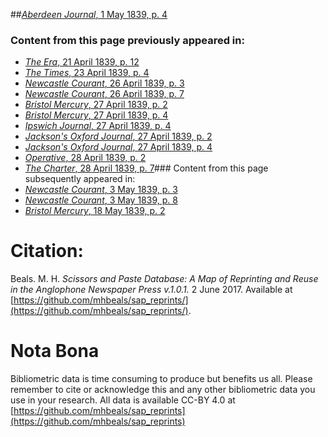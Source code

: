 ##[*Aberdeen Journal*, 1 May 1839, p. 4](https://mhbeals.github.io/sap_html/Aberdeen-Journal/Aberdeen-Journal-1-May-1839-p-4)

### Content from this page previously appeared in:
+ [*The Era*, 21 April 1839, p. 12](https://mhbeals.github.io/sap_html/The-Era/The-Era-21-April-1839-p-12)
+ [*The Times*, 23 April 1839, p. 4](https://mhbeals.github.io/sap_html/The-Times/The-Times-23-April-1839-p-4)
+ [*Newcastle Courant*, 26 April 1839, p. 3](https://mhbeals.github.io/sap_html/Newcastle-Courant/Newcastle-Courant-26-April-1839-p-3)
+ [*Newcastle Courant*, 26 April 1839, p. 7](https://mhbeals.github.io/sap_html/Newcastle-Courant/Newcastle-Courant-26-April-1839-p-7)
+ [*Bristol Mercury*, 27 April 1839, p. 2](https://mhbeals.github.io/sap_html/Bristol-Mercury/Bristol-Mercury-27-April-1839-p-2)
+ [*Bristol Mercury*, 27 April 1839, p. 4](https://mhbeals.github.io/sap_html/Bristol-Mercury/Bristol-Mercury-27-April-1839-p-4)
+ [*Ipswich Journal*, 27 April 1839, p. 4](https://mhbeals.github.io/sap_html/Ipswich-Journal/Ipswich-Journal-27-April-1839-p-4)
+ [*Jackson's Oxford Journal*, 27 April 1839, p. 2](https://mhbeals.github.io/sap_html/Jackson's-Oxford-Journal/Jackson's-Oxford-Journal-27-April-1839-p-2)
+ [*Jackson's Oxford Journal*, 27 April 1839, p. 4](https://mhbeals.github.io/sap_html/Jackson's-Oxford-Journal/Jackson's-Oxford-Journal-27-April-1839-p-4)
+ [*Operative*, 28 April 1839, p. 2](https://mhbeals.github.io/sap_html/Operative/Operative-28-April-1839-p-2)
+ [*The Charter*, 28 April 1839, p. 7](https://mhbeals.github.io/sap_html/The-Charter/The-Charter-28-April-1839-p-7)### Content from this page subsequently appeared in:
+ [*Newcastle Courant*, 3 May 1839, p. 3](https://mhbeals.github.io/sap_html/Newcastle-Courant/Newcastle-Courant-3-May-1839-p-3)
+ [*Newcastle Courant*, 3 May 1839, p. 8](https://mhbeals.github.io/sap_html/Newcastle-Courant/Newcastle-Courant-3-May-1839-p-8)
+ [*Bristol Mercury*, 18 May 1839, p. 2](https://mhbeals.github.io/sap_html/Bristol-Mercury/Bristol-Mercury-18-May-1839-p-2)
                    
# Citation: 

Beals. M. H. *Scissors and Paste Database: A Map of Reprinting and Reuse in the Anglophone Newspaper Press v.1.0.1.* 2 June 2017. Available at [https://github.com/mhbeals/sap_reprints/](https://github.com/mhbeals/sap_reprints/). 
                    
# Nota Bona

Bibliometric data is time consuming to produce but benefits us all. Please remember to cite or acknowledge this and any other bibliometric data you use in your research. All data is available CC-BY 4.0 at [https://github.com/mhbeals/sap_reprints](https://github.com/mhbeals/sap_reprints)